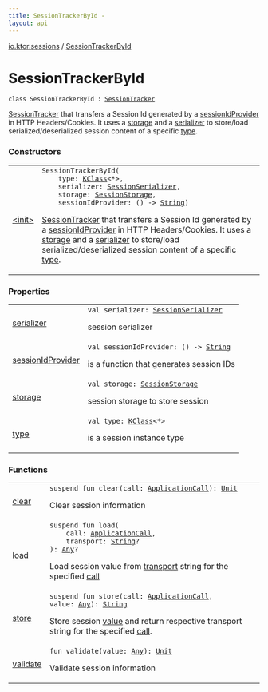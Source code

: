 ```yaml
---
title: SessionTrackerById - 
layout: api
---
```


<div class='api-docs-breadcrumbs'><a href="../index.html">io.ktor.sessions</a> / <a href="./index.html">SessionTrackerById</a></div>

# SessionTrackerById

<div class="signature"><code><span class="keyword">class </span><span class="identifier">SessionTrackerById</span>&nbsp;<span class="symbol">:</span>&nbsp;<a href="../-session-tracker/index.html"><span class="identifier">SessionTracker</span></a></code></div>

<a href="../-session-tracker/index.html">SessionTracker</a> that transfers a Session Id generated by a <a href="session-id-provider.html">sessionIdProvider</a> in HTTP Headers/Cookies.
It uses a <a href="storage.html">storage</a> and a <a href="serializer.html">serializer</a> to store/load serialized/deserialized session content of a specific <a href="type.html">type</a>.

### Constructors

<table class="api-docs-table">
<tbody>
<tr>
<td markdown="1">

<a href="-init-.html">&lt;init&gt;</a>


</td>
<td markdown="1">
<div class="signature"><code><span class="identifier">SessionTrackerById</span><span class="symbol">(</span><br/>&nbsp;&nbsp;&nbsp;&nbsp;<span class="parameterName" id="io.ktor.sessions.SessionTrackerById$<init>(kotlin.reflect.KClass((kotlin.Any)), io.ktor.sessions.SessionSerializer, io.ktor.sessions.SessionStorage, kotlin.Function0((kotlin.String)))/type">type</span><span class="symbol">:</span>&nbsp;<a href="https://kotlinlang.org/api/latest/jvm/stdlib/kotlin.reflect/-k-class/index.html"><span class="identifier">KClass</span></a><span class="symbol">&lt;</span><span class="identifier">*</span><span class="symbol">&gt;</span><span class="symbol">, </span><br/>&nbsp;&nbsp;&nbsp;&nbsp;<span class="parameterName" id="io.ktor.sessions.SessionTrackerById$<init>(kotlin.reflect.KClass((kotlin.Any)), io.ktor.sessions.SessionSerializer, io.ktor.sessions.SessionStorage, kotlin.Function0((kotlin.String)))/serializer">serializer</span><span class="symbol">:</span>&nbsp;<a href="../-session-serializer/index.html"><span class="identifier">SessionSerializer</span></a><span class="symbol">, </span><br/>&nbsp;&nbsp;&nbsp;&nbsp;<span class="parameterName" id="io.ktor.sessions.SessionTrackerById$<init>(kotlin.reflect.KClass((kotlin.Any)), io.ktor.sessions.SessionSerializer, io.ktor.sessions.SessionStorage, kotlin.Function0((kotlin.String)))/storage">storage</span><span class="symbol">:</span>&nbsp;<a href="../-session-storage/index.html"><span class="identifier">SessionStorage</span></a><span class="symbol">, </span><br/>&nbsp;&nbsp;&nbsp;&nbsp;<span class="parameterName" id="io.ktor.sessions.SessionTrackerById$<init>(kotlin.reflect.KClass((kotlin.Any)), io.ktor.sessions.SessionSerializer, io.ktor.sessions.SessionStorage, kotlin.Function0((kotlin.String)))/sessionIdProvider">sessionIdProvider</span><span class="symbol">:</span>&nbsp;<span class="symbol">(</span><span class="symbol">)</span>&nbsp;<span class="symbol">-&gt;</span>&nbsp;<a href="https://kotlinlang.org/api/latest/jvm/stdlib/kotlin/-string/index.html"><span class="identifier">String</span></a><span class="symbol">)</span></code></div>

<a href="../-session-tracker/index.html">SessionTracker</a> that transfers a Session Id generated by a <a href="-init-.html#io.ktor.sessions.SessionTrackerById$<init>(kotlin.reflect.KClass((kotlin.Any)), io.ktor.sessions.SessionSerializer, io.ktor.sessions.SessionStorage, kotlin.Function0((kotlin.String)))/sessionIdProvider">sessionIdProvider</a> in HTTP Headers/Cookies.
It uses a <a href="-init-.html#io.ktor.sessions.SessionTrackerById$<init>(kotlin.reflect.KClass((kotlin.Any)), io.ktor.sessions.SessionSerializer, io.ktor.sessions.SessionStorage, kotlin.Function0((kotlin.String)))/storage">storage</a> and a <a href="-init-.html#io.ktor.sessions.SessionTrackerById$<init>(kotlin.reflect.KClass((kotlin.Any)), io.ktor.sessions.SessionSerializer, io.ktor.sessions.SessionStorage, kotlin.Function0((kotlin.String)))/serializer">serializer</a> to store/load serialized/deserialized session content of a specific <a href="-init-.html#io.ktor.sessions.SessionTrackerById$<init>(kotlin.reflect.KClass((kotlin.Any)), io.ktor.sessions.SessionSerializer, io.ktor.sessions.SessionStorage, kotlin.Function0((kotlin.String)))/type">type</a>.


</td>
</tr>
</tbody>
</table>

### Properties

<table class="api-docs-table">
<tbody>
<tr>
<td markdown="1">

<a href="serializer.html">serializer</a>


</td>
<td markdown="1">
<div class="signature"><code><span class="keyword">val </span><span class="identifier">serializer</span><span class="symbol">: </span><a href="../-session-serializer/index.html"><span class="identifier">SessionSerializer</span></a></code></div>

session serializer


</td>
</tr>
<tr>
<td markdown="1">

<a href="session-id-provider.html">sessionIdProvider</a>


</td>
<td markdown="1">
<div class="signature"><code><span class="keyword">val </span><span class="identifier">sessionIdProvider</span><span class="symbol">: </span><span class="symbol">(</span><span class="symbol">)</span>&nbsp;<span class="symbol">-&gt;</span>&nbsp;<a href="https://kotlinlang.org/api/latest/jvm/stdlib/kotlin/-string/index.html"><span class="identifier">String</span></a></code></div>

is a function that generates session IDs


</td>
</tr>
<tr>
<td markdown="1">

<a href="storage.html">storage</a>


</td>
<td markdown="1">
<div class="signature"><code><span class="keyword">val </span><span class="identifier">storage</span><span class="symbol">: </span><a href="../-session-storage/index.html"><span class="identifier">SessionStorage</span></a></code></div>

session storage to store session


</td>
</tr>
<tr>
<td markdown="1">

<a href="type.html">type</a>


</td>
<td markdown="1">
<div class="signature"><code><span class="keyword">val </span><span class="identifier">type</span><span class="symbol">: </span><a href="https://kotlinlang.org/api/latest/jvm/stdlib/kotlin.reflect/-k-class/index.html"><span class="identifier">KClass</span></a><span class="symbol">&lt;</span><span class="identifier">*</span><span class="symbol">&gt;</span></code></div>

is a session instance type


</td>
</tr>
</tbody>
</table>

### Functions

<table class="api-docs-table">
<tbody>
<tr>
<td markdown="1">

<a href="clear.html">clear</a>


</td>
<td markdown="1">
<div class="signature"><code><span class="keyword">suspend</span> <span class="keyword">fun </span><span class="identifier">clear</span><span class="symbol">(</span><span class="parameterName" id="io.ktor.sessions.SessionTrackerById$clear(io.ktor.application.ApplicationCall)/call">call</span><span class="symbol">:</span>&nbsp;<a href="../../io.ktor.application/-application-call/index.html"><span class="identifier">ApplicationCall</span></a><span class="symbol">)</span><span class="symbol">: </span><a href="https://kotlinlang.org/api/latest/jvm/stdlib/kotlin/-unit/index.html"><span class="identifier">Unit</span></a></code></div>

Clear session information


</td>
</tr>
<tr>
<td markdown="1">

<a href="load.html">load</a>


</td>
<td markdown="1">
<div class="signature"><code><span class="keyword">suspend</span> <span class="keyword">fun </span><span class="identifier">load</span><span class="symbol">(</span><br/>&nbsp;&nbsp;&nbsp;&nbsp;<span class="parameterName" id="io.ktor.sessions.SessionTrackerById$load(io.ktor.application.ApplicationCall, kotlin.String)/call">call</span><span class="symbol">:</span>&nbsp;<a href="../../io.ktor.application/-application-call/index.html"><span class="identifier">ApplicationCall</span></a><span class="symbol">, </span><br/>&nbsp;&nbsp;&nbsp;&nbsp;<span class="parameterName" id="io.ktor.sessions.SessionTrackerById$load(io.ktor.application.ApplicationCall, kotlin.String)/transport">transport</span><span class="symbol">:</span>&nbsp;<a href="https://kotlinlang.org/api/latest/jvm/stdlib/kotlin/-string/index.html"><span class="identifier">String</span></a><span class="symbol">?</span><br/><span class="symbol">)</span><span class="symbol">: </span><a href="https://kotlinlang.org/api/latest/jvm/stdlib/kotlin/-any/index.html"><span class="identifier">Any</span></a><span class="symbol">?</span></code></div>

Load session value from <a href="load.html#io.ktor.sessions.SessionTrackerById$load(io.ktor.application.ApplicationCall, kotlin.String)/transport">transport</a> string for the specified <a href="load.html#io.ktor.sessions.SessionTrackerById$load(io.ktor.application.ApplicationCall, kotlin.String)/call">call</a>


</td>
</tr>
<tr>
<td markdown="1">

<a href="store.html">store</a>


</td>
<td markdown="1">
<div class="signature"><code><span class="keyword">suspend</span> <span class="keyword">fun </span><span class="identifier">store</span><span class="symbol">(</span><span class="parameterName" id="io.ktor.sessions.SessionTrackerById$store(io.ktor.application.ApplicationCall, kotlin.Any)/call">call</span><span class="symbol">:</span>&nbsp;<a href="../../io.ktor.application/-application-call/index.html"><span class="identifier">ApplicationCall</span></a><span class="symbol">, </span><span class="parameterName" id="io.ktor.sessions.SessionTrackerById$store(io.ktor.application.ApplicationCall, kotlin.Any)/value">value</span><span class="symbol">:</span>&nbsp;<a href="https://kotlinlang.org/api/latest/jvm/stdlib/kotlin/-any/index.html"><span class="identifier">Any</span></a><span class="symbol">)</span><span class="symbol">: </span><a href="https://kotlinlang.org/api/latest/jvm/stdlib/kotlin/-string/index.html"><span class="identifier">String</span></a></code></div>

Store session <a href="store.html#io.ktor.sessions.SessionTrackerById$store(io.ktor.application.ApplicationCall, kotlin.Any)/value">value</a> and return respective transport string for the specified <a href="store.html#io.ktor.sessions.SessionTrackerById$store(io.ktor.application.ApplicationCall, kotlin.Any)/call">call</a>.


</td>
</tr>
<tr>
<td markdown="1">

<a href="validate.html">validate</a>


</td>
<td markdown="1">
<div class="signature"><code><span class="keyword">fun </span><span class="identifier">validate</span><span class="symbol">(</span><span class="parameterName" id="io.ktor.sessions.SessionTrackerById$validate(kotlin.Any)/value">value</span><span class="symbol">:</span>&nbsp;<a href="https://kotlinlang.org/api/latest/jvm/stdlib/kotlin/-any/index.html"><span class="identifier">Any</span></a><span class="symbol">)</span><span class="symbol">: </span><a href="https://kotlinlang.org/api/latest/jvm/stdlib/kotlin/-unit/index.html"><span class="identifier">Unit</span></a></code></div>

Validate session information


</td>
</tr>
</tbody>
</table>
